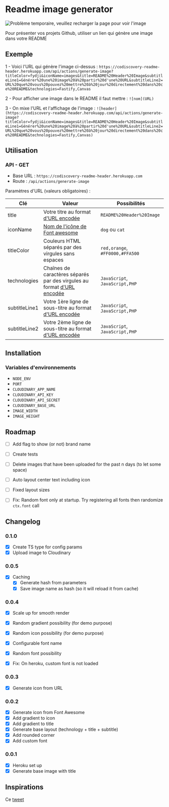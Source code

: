 # Readme image generator

![Problème temporaire, veuillez recharger la page pour voir l'image](https://codiscovery-readme-header.herokuapp.com/api/actions/generate-image?titleColor=fydji&iconName=images&title=README%20Header%20Image&subtitleLine1=Générer%20une%20image%20à%20partir%20d'une%20URL&subtitleLine2=URL%20que%20vous%20pouvez%20mettre%20à%20jour%20directement%20dans%20ce%20README&technologies=Fastify,Canvas)

Pour présenter vos projets Github, utiliser un lien qui génère une image dans votre README

## Exemple

1 - Voici l'URL qui génère l'image ci-dessus :
`https://codiscovery-readme-header.herokuapp.com/api/actions/generate-image?titleColor=fydji&iconName=images&title=README%20Header%20Image&subtitleLine1=Générer%20une%20image%20à%20partir%20d'une%20URL&subtitleLine2=URL%20que%20vous%20pouvez%20mettre%20à%20jour%20directement%20dans%20ce%20README&technologies=Fastify,Canvas`

2 - Pour afficher une image dans le README il faut mettre : `![nom](URL)`

3 - On mixe l'URL et l'affichage de l'image : `![header](https://codiscovery-readme-header.herokuapp.com/api/actions/generate-image?titleColor=fydji&iconName=images&title=README%20Header%20Image&subtitleLine1=Générer%20une%20image%20à%20partir%20d'une%20URL&subtitleLine2=URL%20que%20vous%20pouvez%20mettre%20à%20jour%20directement%20dans%20ce%20README&technologies=Fastify,Canvas)`

## Utilisation

### API - GET

- Base URL : `https://codiscovery-readme-header.herokuapp.com`
- Route : `/api/actions/generate-image`

Paramètres d'URL (valeurs obligatoires) :

| Clé           |  Valeur                                                                                                                                                           | Possibilités                    |
| ------------- | ----------------------------------------------------------------------------------------------------------------------------------------------------------------- | ------------------------------- |
| title         | Votre titre au format [d'URL encodée](https://developer.mozilla.org/fr/docs/Web/JavaScript/Reference/Global_Objects/encodeURI)                                    | `README%20Header%20Image`       |
| iconName      | [Nom de l'icône de Font awesome](https://fontawesome.com/search?m=free)                                                                                           | `dog` ou `cat`                  |
| titleColor    | Couleurs HTML séparés par des virgules sans espaces                                                                                                               | `red,orange`, `#FF0000,#FFA500` |
| technologies  | Chaînes de caractères séparés par des virgules au format [d'URL encodée](https://developer.mozilla.org/fr/docs/Web/JavaScript/Reference/Global_Objects/encodeURI) | `JavaScript`, `JavaScript,PHP`  |
| subtitleLine1 | Votre 1ère ligne de sous-titre au format [d'URL encodée](https://developer.mozilla.org/fr/docs/Web/JavaScript/Reference/Global_Objects/encodeURI)                 | `JavaScript`, `JavaScript,PHP`  |
| subtitleLine2 | Votre 2ème ligne de sous-titre au format [d'URL encodée](https://developer.mozilla.org/fr/docs/Web/JavaScript/Reference/Global_Objects/encodeURI)                 | `JavaScript`, `JavaScript,PHP`  |

## Installation

### Variables d'environnements

- `NODE_ENV`
- `PORT`
- `CLOUDINARY_APP_NAME`
- `CLOUDINARY_API_KEY`
- `CLOUDINARY_API_SECRET`
- `CLOUDINARY_BASE_URL`
- `IMAGE_WIDTH`
- `IMAGE_HEIGHT`

## Roadmap

- [ ] Add flag to show (or not) brand name

- [ ] Create tests
- [ ] Delete images that have been uploaded for the past n days (to let some space)
- [ ] Auto layout center text including icon
- [ ] Fixed layout sizes
- [ ] Fix: Random font only at startup. Try registering all fonts then randomize `ctx.font` call

## Changelog

### 0.1.0

- [x] Create TS type for config params
- [x] Upload image to Cloudinary

### 0.0.5

- [x] Caching
  - [x] Generate hash from parameters
  - [x] Save image name as hash (so it will reload it from cache)

### 0.0.4

- [x] Scale up for smooth render
- [x] Random gradient possibility (for demo purpose)
- [x] Random icon possibility (for demo purpose)
- [x] Configurable font name
- [x] Random font possibility

- [x] Fix: On heroku, custom font is not loaded

### 0.0.3

- [x] Generate icon from URL

### 0.0.2

- [x] Generate icon from Font Awesome
- [x] Add gradient to icon
- [x] Add gradient to title
- [x] Generate base layout (technology + title + subtitle)
- [x] Add rounded corner
- [x] Add custom font

### 0.0.1

- [x] Heroku set up
- [x] Generate base image with title

## Inspirations

Ce [tweet](https://twitter.com/ospfranco/status/1516658032784166912)
